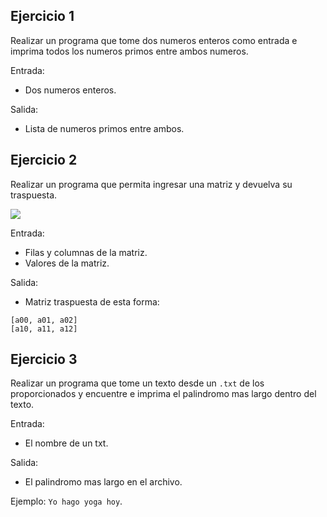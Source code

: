 ## Ejercicio 1

 Realizar un programa que tome dos numeros enteros como entrada e imprima todos los numeros primos entre ambos numeros.

 Entrada:
 - Dos numeros enteros.

 Salida:
 - Lista de numeros primos entre ambos.

 ## Ejercicio 2

 Realizar un programa que permita ingresar una matriz y devuelva su traspuesta.

 ![](https://2.bp.blogspot.com/-8LzbJv0zB3A/WAzRQbxP5eI/AAAAAAAAHYU/MEqPV8JxtLMCSGSQ-0UKZSYlUN3jALZaQCLcB/s1600/Java%2BProgram%2Bto%2BTranspose%2Ba%2BMatrix%2B.png)

 Entrada: 
 - Filas y columnas de la matriz.
 - Valores de la matriz.

 Salida:
 - Matriz traspuesta de esta forma:

 ```
 [a00, a01, a02]
 [a10, a11, a12]
 ```

 ## Ejercicio 3

 Realizar un programa que tome un texto desde un `.txt` de los proporcionados y encuentre e imprima el palindromo mas largo dentro del texto.

 Entrada: 
 - El nombre de un txt.

 Salida:
 - El palindromo mas largo en el archivo.

 Ejemplo: `Yo hago yoga hoy`.
